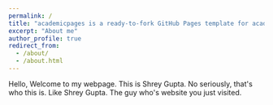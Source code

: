 ```yaml
---
permalink: /
title: "academicpages is a ready-to-fork GitHub Pages template for academic personal websites"
excerpt: "About me"
author_profile: true
redirect_from: 
  - /about/
  - /about.html
---
```


Hello, Welcome to my webpage. This is Shrey Gupta. No seriously, that's who this is. Like Shrey Gupta. The guy who's website you just visited.
